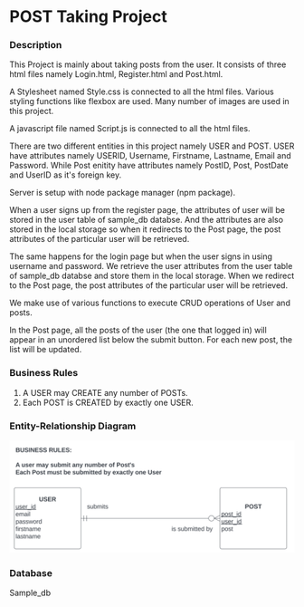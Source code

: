 # POST Taking Project 

### Description

This Project is mainly about taking posts from the user. It consists of three html files namely Login.html, Register.html and Post.html. 

A Stylesheet named Style.css is connected to all the html files. Various styling functions like flexbox are used. Many number of images are used in this project.

A javascript file named Script.js is connected to all the html files.

There are two different entities in this project namely USER and POST. USER have attributes namely USERID, Username, Firstname, Lastname, Email and Password. While Post enitity have attributes namely PostID, Post, PostDate and UserID as it's foreign key.

Server is setup with node package manager (npm package).

When a user signs up from the register page, the attributes of user will be stored in the user table of sample_db databse. And the attributes are also stored in the local storage so when it redirects to the Post page, the post attributes of the particular user will be retrieved.

The same happens for the login page but when the user signs in using username and password. We retrieve the user attributes from the user table of sample_db databse and store them in the local storage. When we redirect to the Post page, the post attributes of the particular user will be retrieved.

We make use of various functions to execute CRUD operations of User and posts.

In the Post page, all the posts of the user (the one that logged in) will appear in an unordered list below the submit button.
For each new post, the list will be updated.



### Business Rules

1. A USER may CREATE any number of POSTs.
2. Each POST is CREATED by exactly one USER.

### Entity-Relationship Diagram

![ERD !](/public/images/erd.png)

### Database

Sample_db

